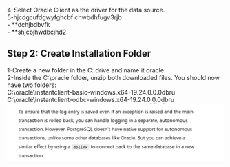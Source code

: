
4-Select Oracle Client as the driver for the data source.<br>
5-hjcdgcufdgwyfghcbf chwbdhfugv3rjb<br>
      - **dchjbdbvfk<br>
      - **shjcbjhwdbcjhd2<br>

## Step 2: Create Installation Folder
   1-Create a new folder in the C: drive and name it oracle.<br>
   2-Inside the C:\oracle folder, unzip both downloaded files. You should now have two folders:<br>
        C:\oracle\instantclient-basic-windows.x64-19.24.0.0.0dbru<br>
        C:\oracle\instantclient-odbc-windows.x64-19.24.0.0.0dbru<br>
![Added Image](./Screenshot-2024-11-06-110901.png)

